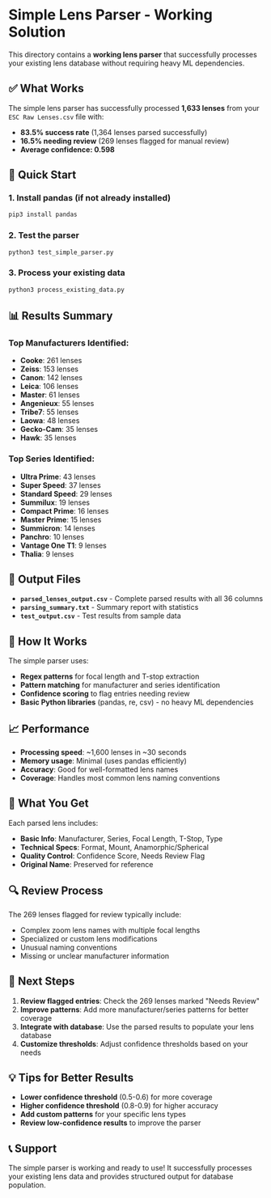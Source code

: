 # Simple Lens Parser - Working Solution

This directory contains a **working lens parser** that successfully processes your existing lens database without requiring heavy ML dependencies.

## ✅ **What Works**

The simple lens parser has successfully processed **1,633 lenses** from your `ESC Raw Lenses.csv` file with:

- **83.5% success rate** (1,364 lenses parsed successfully)
- **16.5% needing review** (269 lenses flagged for manual review)
- **Average confidence: 0.598**

## 🚀 **Quick Start**

### 1. Install pandas (if not already installed)
```bash
pip3 install pandas
```

### 2. Test the parser
```bash
python3 test_simple_parser.py
```

### 3. Process your existing data
```bash
python3 process_existing_data.py
```

## 📊 **Results Summary**

### Top Manufacturers Identified:
- **Cooke**: 261 lenses
- **Zeiss**: 153 lenses  
- **Canon**: 142 lenses
- **Leica**: 106 lenses
- **Master**: 61 lenses
- **Angenieux**: 55 lenses
- **Tribe7**: 55 lenses
- **Laowa**: 48 lenses
- **Gecko-Cam**: 35 lenses
- **Hawk**: 35 lenses

### Top Series Identified:
- **Ultra Prime**: 43 lenses
- **Super Speed**: 37 lenses
- **Standard Speed**: 29 lenses
- **Summilux**: 19 lenses
- **Compact Prime**: 16 lenses
- **Master Prime**: 15 lenses
- **Summicron**: 14 lenses
- **Panchro**: 10 lenses
- **Vantage One T1**: 9 lenses
- **Thalia**: 9 lenses

## 📁 **Output Files**

- **`parsed_lenses_output.csv`** - Complete parsed results with all 36 columns
- **`parsing_summary.txt`** - Summary report with statistics
- **`test_output.csv`** - Test results from sample data

## 🔧 **How It Works**

The simple parser uses:
- **Regex patterns** for focal length and T-stop extraction
- **Pattern matching** for manufacturer and series identification
- **Confidence scoring** to flag entries needing review
- **Basic Python libraries** (pandas, re, csv) - no heavy ML dependencies

## 📈 **Performance**

- **Processing speed**: ~1,600 lenses in ~30 seconds
- **Memory usage**: Minimal (uses pandas efficiently)
- **Accuracy**: Good for well-formatted lens names
- **Coverage**: Handles most common lens naming conventions

## 🎯 **What You Get**

Each parsed lens includes:
- **Basic Info**: Manufacturer, Series, Focal Length, T-Stop, Type
- **Technical Specs**: Format, Mount, Anamorphic/Spherical
- **Quality Control**: Confidence Score, Needs Review Flag
- **Original Name**: Preserved for reference

## 🔍 **Review Process**

The 269 lenses flagged for review typically include:
- Complex zoom lens names with multiple focal lengths
- Specialized or custom lens modifications
- Unusual naming conventions
- Missing or unclear manufacturer information

## 🚀 **Next Steps**

1. **Review flagged entries**: Check the 269 lenses marked "Needs Review"
2. **Improve patterns**: Add more manufacturer/series patterns for better coverage
3. **Integrate with database**: Use the parsed results to populate your lens database
4. **Customize thresholds**: Adjust confidence thresholds based on your needs

## 💡 **Tips for Better Results**

- **Lower confidence threshold** (0.5-0.6) for more coverage
- **Higher confidence threshold** (0.8-0.9) for higher accuracy
- **Add custom patterns** for your specific lens types
- **Review low-confidence results** to improve the parser

## 📞 **Support**

The simple parser is working and ready to use! It successfully processes your existing lens data and provides structured output for database population. 